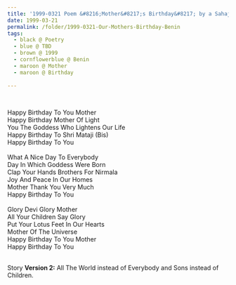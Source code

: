 ```yaml
---
title: '1999-0321 Poem &#8216;Mother&#8217;s Birthday&#8217; by a Sahaja Yogi Musician from Benin'
date: 1999-03-21
permalink: /folder/1999-0321-Our-Mothers-Birthday-Benin
tags:
  - black @ Poetry
  - blue @ TBD
  - brown @ 1999
  - cornflowerblue @ Benin
  - maroon @ Mother
  - maroon @ Birthday
 
---
```


<br>

<p>
Happy Birthday To You Mother<br>
Happy Birthday Mother Of Light<br>
You The Goddess Who Lightens Our Life<br>
Happy Birthday To Shri Mataji (Bis)<br>
Happy Birthday To You<br>
<br>
What A Nice Day To Everybody<br>
Day In Which Goddess Were Born<br>
Clap Your Hands Brothers For Nirmala<br> 
Joy And Peace In Our Homes<br>
Mother Thank You Very Much<br>
Happy Birthday To You<br>
<br>
Glory Devi Glory Mother<br>
All Your Children Say Glory<br>
Put Your Lotus Feet In Our Hearts<br>
Mother Of The Universe<br>
Happy Birthday To You Mother<br>
Happy Birthday To You<br>
</p>

<br>

<wave-list>
<list-title color="DarkSeaGreen" width="25">Story</list-title>
  <list-item color="BlanchedAlmond" width="280"><b>Version 2:</b> All The World instead of Everybody and Sons instead of Children.</list-item>
</wave-list>